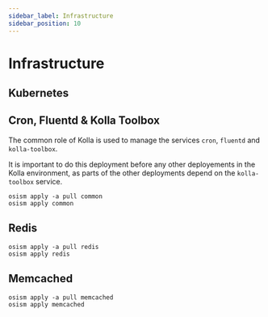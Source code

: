 ```yaml
---
sidebar_label: Infrastructure
sidebar_position: 10
---
```


# Infrastructure

## Kubernetes

## Cron, Fluentd & Kolla Toolbox

The common role of Kolla is used to manage the services `cron`, `fluentd`
and `kolla-toolbox`.

It is important to do this deployment before any other deployements in the Kolla
environment, as parts of the other deployments depend on the `kolla-toolbox`
service.

```
osism apply -a pull common
osism apply common
```

## Redis

```
osism apply -a pull redis
osism apply redis
```

## Memcached

```
osism apply -a pull memcached
osism apply memcached
```
